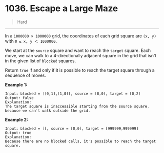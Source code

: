 # 1036. Escape a Large Maze

> Hard

------

In a `1000000 × 1000000` grid, the coordinates of each grid square are `(x, y)` with `0 ≤ x, y ＜ 1000000`.

We start at the `source` square and want to reach the `target` square. Each move, we can walk to a 4-directionally adjacent square in the grid that isn't in the given list of `blocked` squares.

Return `true` if and only if it is possible to reach the target square through a sequence of moves.

**Example 1:**

```
Input: blocked = [[0,1],[1,0]], source = [0,0], target = [0,2]
Output: false
Explanation:
The target square is inaccessible starting from the source square, because we can't walk outside the grid.
```

**Example 2:**

```
Input: blocked = [], source = [0,0], target = [999999,999999]
Output: true
Explanation:
Because there are no blocked cells, it's possible to reach the target square.
```
